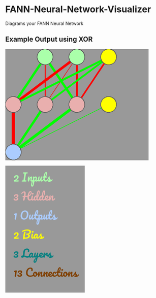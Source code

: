 # FANN-Neural-Network-Visualizer
Diagrams your FANN Neural Network

## Example Output using XOR
![XOR](https://github.com/geekgirljoy/FANN-Neural-Network-Visualizer/blob/master/xor_float.net.png)

![XOR Stats](https://github.com/geekgirljoy/FANN-Neural-Network-Visualizer/blob/master/xor_float.net.stats.png)
